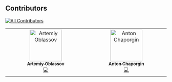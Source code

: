 ## Contributors
<!-- ALL-CONTRIBUTORS-BADGE:START - Do not remove or modify this section -->
[![All Contributors](https://img.shields.io/badge/all_contributors-2-orange.svg?style=flat-square)](#contributors-)
<!-- ALL-CONTRIBUTORS-BADGE:END -->

<!-- ALL-CONTRIBUTORS-LIST:START - Do not remove or modify this section -->
<!-- prettier-ignore-start -->
<!-- markdownlint-disable -->
<table>
  <tbody>
    <tr>
      <td align="center" valign="top" width="14.28%"><a href="https://github.com/oblassov"><img src="https://avatars.githubusercontent.com/u/11718295?v=4?s=100" width="100px;" alt="Artemiy Oblassov"/><br /><sub><b>Artemiy Oblassov</b></sub></a><br /><a href="https://github.com/yanakipre/bot/commits?author=oblassov" title="Code">💻</a></td>
      <td align="center" valign="top" width="14.28%"><a href="https://github.com/chaporgin"><img src="https://avatars.githubusercontent.com/u/367067?v=4?s=100" width="100px;" alt="Anton Chaporgin"/><br /><sub><b>Anton Chaporgin</b></sub></a><br /><a href="https://github.com/yanakipre/bot/commits?author=chaporgin" title="Code">💻</a></td>
    </tr>
  </tbody>
</table>

<!-- markdownlint-restore -->
<!-- prettier-ignore-end -->

<!-- ALL-CONTRIBUTORS-LIST:END -->
